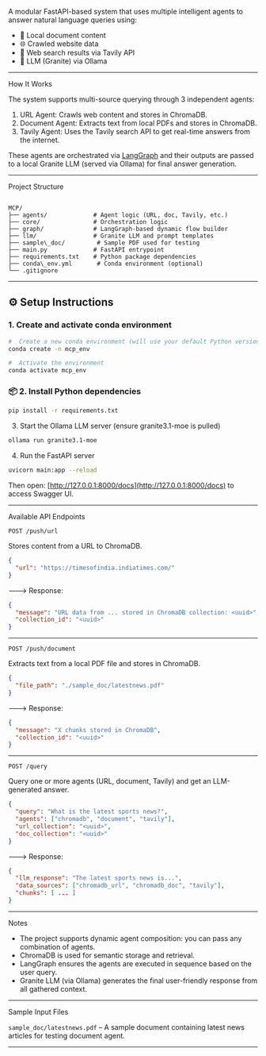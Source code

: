 A modular FastAPI-based system that uses multiple intelligent agents to answer natural language queries using:
- 📄 Local document content
- 🌐 Crawled website data
- 🔎 Web search results via Tavily API
- 🧠 LLM (Granite) via Ollama

---

  How It Works

The system supports multi-source querying through 3 independent agents:
1. URL Agent: Crawls web content and stores in ChromaDB.
2. Document Agent: Extracts text from local PDFs and stores in ChromaDB.
3. Tavily Agent: Uses the Tavily search API to get real-time answers from the internet.

These agents are orchestrated via [LangGraph](https://github.com/langchain-ai/langgraph) and their outputs are passed to a local Granite LLM (served via Ollama) for final answer generation.

---

 Project Structure

```

MCP/
├── agents/             # Agent logic (URL, doc, Tavily, etc.)
├── core/               # Orchestration logic
├── graph/              # LangGraph-based dynamic flow builder
├── llm/                # Granite LLM and prompt templates
├── sample\_doc/         # Sample PDF used for testing
├── main.py             # FastAPI entrypoint
├── requirements.txt    # Python package dependencies
├── conda\_env.yml       # Conda environment (optional)
└── .gitignore

````

---

## ⚙️ Setup Instructions

###  1. Create and activate conda environment

```bash
#  Create a new conda environment (will use your default Python version)
conda create -n mcp_env

#  Activate the environment
conda activate mcp_env
````

### 📦 2. Install Python dependencies

```bash
pip install -r requirements.txt
```

 3. Start the Ollama LLM server (ensure granite3.1-moe is pulled)

```bash
ollama run granite3.1-moe
```

4. Run the FastAPI server

```bash
uvicorn main:app --reload
```

Then open: [http://127.0.0.1:8000/docs](http://127.0.0.1:8000/docs) to access Swagger UI.

---

 Available API Endpoints

 `POST /push/url`

Stores content from a URL to ChromaDB.

```json
{
  "url": "https://timesofindia.indiatimes.com/"
}
```

🡒 Response:

```json
{
  "message": "URL data from ... stored in ChromaDB collection: <uuid>",
  "collection_id": "<uuid>"
}
```

---

 `POST /push/document`

Extracts text from a local PDF file and stores in ChromaDB.

```json
{
  "file_path": "./sample_doc/latestnews.pdf"
}
```

🡒 Response:

```json
{
  "message": "X chunks stored in ChromaDB",
  "collection_id": "<uuid>"
}
```

---

 `POST /query`

Query one or more agents (URL, document, Tavily) and get an LLM-generated answer.

```json
{
  "query": "What is the latest sports news?",
  "agents": ["chromadb", "document", "tavily"],
  "url_collection": "<uuid>",
  "doc_collection": "<uuid>"
}
```

🡒 Response:

```json
{
  "llm_response": "The latest sports news is...",
  "data_sources": ["chromadb_url", "chromadb_doc", "tavily"],
  "chunks": [ ... ]
}
```

---

 Notes

* The project supports dynamic agent composition: you can pass any combination of agents.
* ChromaDB is used for semantic storage and retrieval.
* LangGraph ensures the agents are executed in sequence based on the user query.
* Granite LLM (via Ollama) generates the final user-friendly response from all gathered context.

---

 Sample Input Files

 `sample_doc/latestnews.pdf` – A sample document containing latest news articles for testing document agent.

---


